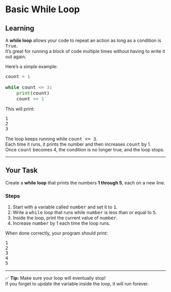 <style>
code, pre {
  font-size: 0.9rem;
}
</style>

# Basic While Loop

## Learning
A **while loop** allows your code to repeat an action as long as a condition is `True`.  
It’s great for running a block of code multiple times without having to write it out again.

Here’s a simple example:

```python
count = 1

while count <= 3:
    print(count)
    count += 1
```

This will print:

```
1
2
3
```

The loop keeps running while `count <= 3`.  
Each time it runs, it prints the number and then increases `count` by 1.  
Once `count` becomes 4, the condition is no longer true, and the loop stops.

---

## Your Task
Create a **while loop** that prints the numbers **1 through 5**, each on a new line.

### Steps
1. Start with a variable called `number` and set it to `1`.
2. Write a `while` loop that runs while `number` is less than or equal to `5`.
3. Inside the loop, print the current value of `number`.
4. Increase `number` by 1 each time the loop runs.

When done correctly, your program should print:

```
1
2
3
4
5
```

---

✅ **Tip:** Make sure your loop will eventually stop!  
If you forget to update the variable inside the loop, it will run forever.

